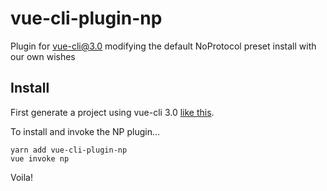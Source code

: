 # vue-cli-plugin-np

Plugin for vue-cli@3.0 modifying the default NoProtocol preset install with our own wishes

## Install

First generate a project using vue-cli 3.0 [like this](https://github.com/vuejs/vue-cli).

To install and invoke the NP plugin...

```
yarn add vue-cli-plugin-np
vue invoke np
```

Voila!
